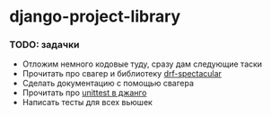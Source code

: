 # django-project-library
### TODO: задачки
 - Отложим немного кодовые туду, сразу дам следующие таски
 - Прочитать про свагер и библиотеку [drf-spectacular](https://habr.com/ru/articles/733942/)
 - Сделать документацию с помощью свагера
 - Прочитать про [unittest в джанго](https://habr.com/ru/articles/122156/)
 - Написать тесты для всех вьюшек
